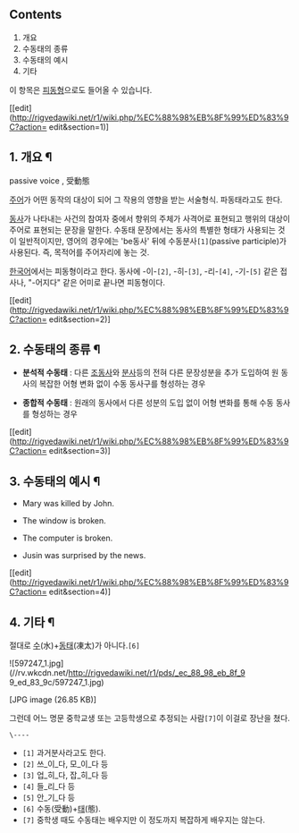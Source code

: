 ## Contents

    

1. 개요 
2. 수동태의 종류 
3. 수동태의 예시 
4. 기타 

이 항목은 [피동형](%ED%94%BC%EB%8F%99%ED%98%95.md)으로도 들어올 수 있습니다.

[[edit](http://rigvedawiki.net/r1/wiki.php/%EC%88%98%EB%8F%99%ED%83%9C?action=
edit&section=1)]

## 1. 개요 ¶

passive voice , 受動態

  

[주어](%EC%A3%BC%EC%96%B4.md)가 어떤 동작의 대상이 되어 그 작용의 영향을 받는 서술형식. 파동태라고도 한다.

  

[동사](%EB%8F%99%EC%82%AC.md)가 나타내는 사건의 참여자 중에서 향위의 주체가 사격어로 표현되고 행위의 대상이 주어로
표현되는 문장을 말한다. 수동태 문장에서는 동사의 특별한 형태가 사용되는 것이 일반적이지만, 영어의 경우에는 'be동사' 뒤에
수동분사`[1]`(passive participle)가 사용된다. 즉, 목적어를 주어자리에 놓는 것.

  

[한국어](%ED%95%9C%EA%B5%AD%EC%96%B4.md)에서는 피동형이라고 한다. 동사에 -이-`[2]`, -히-`[3]`,
-리-`[4]`, -기-`[5]` 같은 접사나, "-어지다" 같은 어미로 끝나면 피동형이다.

  

[[edit](http://rigvedawiki.net/r1/wiki.php/%EC%88%98%EB%8F%99%ED%83%9C?action=
edit&section=2)]

## 2. 수동태의 종류 ¶

  * **분석적 수동태** : 다른 [조동사](%EC%A1%B0%EB%8F%99%EC%82%AC.md)와 [분사](%EB%B6%84%EC%82%AC.md)등의 전혀 다른 문장성분을 추가 도입하여 원 동사의 복잡한 어형 변화 없이 수동 동사구를 형성하는 경우  

  * **종합적 수동태** : 원래의 동사에서 다른 성분의 도입 없이 어형 변화를 통해 수동 동사를 형성하는 경우  

[[edit](http://rigvedawiki.net/r1/wiki.php/%EC%88%98%EB%8F%99%ED%83%9C?action=
edit&section=3)]

## 3. 수동태의 예시 ¶

  * Mary was killed by John.  

  * The window is broken.  

  * The computer is broken.  

  * Jusin was surprised by the news.  

[[edit](http://rigvedawiki.net/r1/wiki.php/%EC%88%98%EB%8F%99%ED%83%9C?action=
edit&section=4)]

## 4. 기타 ¶

절대로 [수](%EC%88%98.md)(水)+[동태](%EB%8F%99%ED%83%9C.md)(凍太)가 아니다.`[6]`

  

![597247_1.jpg](//rv.wkcdn.net/http://rigvedawiki.net/r1/pds/_ec_88_98_eb_8f_9
9_ed_83_9c/597247_1.jpg)

[JPG image (26.85 KB)]

  

그런데 어느 명문 중학교생 또는 고등학생으로 추정되는 사람`[7]`이 이걸로 장난을 쳤다.

`\----`

  * `[1]` 과거분사라고도 한다.
  * `[2]` 쓰_이_다, 모_이_다 등
  * `[3]` 업_히_다, 잡_히_다 등
  * `[4]` 들_리_다 등
  * `[5]` 안_기_다 등
  * `[6]` 수동(受動)+[태](%ED%83%9C.md)(態).
  * `[7]` 중학생 때도 수동태는 배우지만 이 정도까지 복잡하게 배우지는 않는다.

